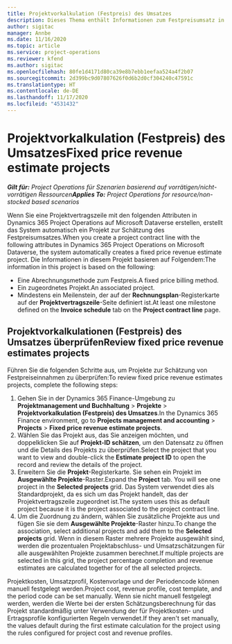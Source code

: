```yaml
---
title: Projektvorkalkulation (Festpreis) des Umsatzes
description: Dieses Thema enthält Informationen zum Festpreisumsatz in Projekten.
author: sigitac
manager: Annbe
ms.date: 11/16/2020
ms.topic: article
ms.service: project-operations
ms.reviewer: kfend
ms.author: sigitac
ms.openlocfilehash: 80fe1d4171d80ca39e8b7ebb1eefaa524a4f2b07
ms.sourcegitcommit: 2d399bc9d07807626f0d6b2d0cf304240c47591c
ms.translationtype: HT
ms.contentlocale: de-DE
ms.lasthandoff: 11/17/2020
ms.locfileid: "4531432"
---
```

# <a name="fixed-price-revenue-estimate-projects"></a><span data-ttu-id="3e1b8-103">Projektvorkalkulation (Festpreis) des Umsatzes</span><span class="sxs-lookup"><span data-stu-id="3e1b8-103">Fixed price revenue estimate projects</span></span> 

<span data-ttu-id="3e1b8-104">_**Gilt für:** Project Operations für Szenarien basierend auf vorrätigen/nicht-vorrätigen Ressourcen_</span><span class="sxs-lookup"><span data-stu-id="3e1b8-104">_**Applies To:** Project Operations for resource/non-stocked based scenarios_</span></span>

<span data-ttu-id="3e1b8-105">Wenn Sie eine Projektvertragszeile mit den folgenden Attributen in Dynamics 365 Project Operations auf Microsoft Dataverse erstellen, erstellt das System automatisch ein Projekt zur Schätzung des Festpreisumsatzes.</span><span class="sxs-lookup"><span data-stu-id="3e1b8-105">When you create a project contract line with the following attributes in Dynamics 365 Project Operations on Microsoft Dataverse, the system automatically creates a fixed price revenue estimate project.</span></span> <span data-ttu-id="3e1b8-106">Die Informationen in diesem Projekt basieren auf Folgendem:</span><span class="sxs-lookup"><span data-stu-id="3e1b8-106">The information in this project is based on the following:</span></span>

  - <span data-ttu-id="3e1b8-107">Eine Abrechnungsmethode zum Festpreis.</span><span class="sxs-lookup"><span data-stu-id="3e1b8-107">A fixed price billing method.</span></span>
  - <span data-ttu-id="3e1b8-108">Ein zugeordnetes Projekt.</span><span class="sxs-lookup"><span data-stu-id="3e1b8-108">An associated project.</span></span>
  - <span data-ttu-id="3e1b8-109">Mindestens ein Meilenstein, der auf der **Rechnungsplan**-Registerkarte auf der **Projektvertragszeile**-Seite definiert ist.</span><span class="sxs-lookup"><span data-stu-id="3e1b8-109">At least one milestone defined on the **Invoice schedule** tab on the **Project contract line** page.</span></span>

## <a name="review-fixed-price-revenue-estimates-projects"></a><span data-ttu-id="3e1b8-110">Projektvorkalkulationen (Festpreis) des Umsatzes überprüfen</span><span class="sxs-lookup"><span data-stu-id="3e1b8-110">Review fixed price revenue estimates projects</span></span>
<span data-ttu-id="3e1b8-111">Führen Sie die folgenden Schritte aus, um Projekte zur Schätzung von Festpreiseinnahmen zu überprüfen:</span><span class="sxs-lookup"><span data-stu-id="3e1b8-111">To review fixed price revenue estimates projects, complete the following steps:</span></span>

1. <span data-ttu-id="3e1b8-112">Gehen Sie in der Dynamics 365 Finance-Umgebung zu **Projektmanagement und Buchhaltung** > **Projekte** > **Projektvorkalkulation (Festpreis) des Umsatzes**.</span><span class="sxs-lookup"><span data-stu-id="3e1b8-112">In the Dynamics 365 Finance environment, go to **Projects management and accounting** > **Projects** > **Fixed price revenue estimate projects**.</span></span>
2. <span data-ttu-id="3e1b8-113">Wählen Sie das Projekt aus, das Sie anzeigen möchten, und doppelklicken Sie auf **Projekt-ID schätzen**, um den Datensatz zu öffnen und die Details des Projekts zu überprüfen.</span><span class="sxs-lookup"><span data-stu-id="3e1b8-113">Select the project that you want to view and double-click the **Estimate project ID** to open the record and review the details of the project.</span></span>
3. <span data-ttu-id="3e1b8-114">Erweitern Sie die **Projekt**-Registerkarte. Sie sehen ein Projekt im **Ausgewählte Projekte**-Raster.</span><span class="sxs-lookup"><span data-stu-id="3e1b8-114">Expand the **Project** tab. You will see one project in the **Selected projects** grid.</span></span> <span data-ttu-id="3e1b8-115">Das System verwendet dies als Standardprojekt, da es sich um das Projekt handelt, das der Projektvertragszeile zugeordnet ist.</span><span class="sxs-lookup"><span data-stu-id="3e1b8-115">The system uses this as default project because it is the project associated to the project contract line.</span></span> 
4. <span data-ttu-id="3e1b8-116">Um die Zuordnung zu ändern, wählen Sie zusätzliche Projekte aus und fügen Sie sie dem **Ausgewählte Projekte**-Raster hinzu.</span><span class="sxs-lookup"><span data-stu-id="3e1b8-116">To change the association, select additional projects and add them to the **Selected projects** grid.</span></span> <span data-ttu-id="3e1b8-117">Wenn in diesem Raster mehrere Projekte ausgewählt sind, werden die prozentualen Projektabschluss- und Umsatzschätzungen für alle ausgewählten Projekte zusammen berechnet.</span><span class="sxs-lookup"><span data-stu-id="3e1b8-117">If multiple projects are selected in this grid, the project percentage completion and revenue estimates are calculated together for of the all selected projects.</span></span>

  <span data-ttu-id="3e1b8-118">Projektkosten, Umsatzprofil, Kostenvorlage und der Periodencode können manuell festgelegt werden.</span><span class="sxs-lookup"><span data-stu-id="3e1b8-118">Project cost, revenue profile, cost template, and the period code can be set manually.</span></span> <span data-ttu-id="3e1b8-119">Wenn sie nicht manuell festgelegt werden, werden die Werte bei der ersten Schätzungsberechnung für das Projekt standardmäßig unter Verwendung der für Projektkosten- und Ertragsprofile konfigurierten Regeln verwendet.</span><span class="sxs-lookup"><span data-stu-id="3e1b8-119">If they aren't set manually, the values default during the first estimate calculation for the project using the rules configured for project cost and revenue profiles.</span></span>


